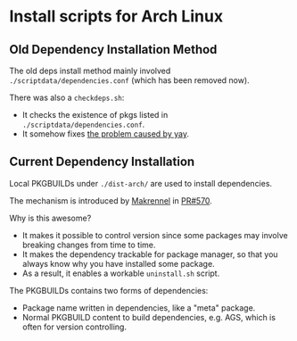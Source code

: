 # Install scripts for Arch Linux

## Old Dependency Installation Method
The old deps install method mainly involved `./scriptdata/dependencies.conf` (which has been removed now).

There was also a `checkdeps.sh`:
  - It checks the existence of pkgs listed in `./scriptdata/dependencies.conf`.
  - It somehow fixes [the problem caused by yay](https://github.com/end-4/dots-hyprland/discussions/204).

## Current Dependency Installation
Local PKGBUILDs under `./dist-arch/` are used to install dependencies.

The mechanism is introduced by [Makrennel](https://github.com/Makrennel) in [PR#570](https://github.com/end-4/dots-hyprland/pull/570).

Why is this awesome?
- It makes it possible to control version since some packages may involve breaking changes from time to time.
- It makes the dependency trackable for package manager, so that you always know why you have installed some package.
- As a result, it enables a workable `uninstall.sh` script.

The PKGBUILDs contains two forms of dependencies:
- Package name written in dependencies, like a "meta" package.
- Normal PKGBUILD content to build dependencies, e.g. AGS, which is often for version controlling.
